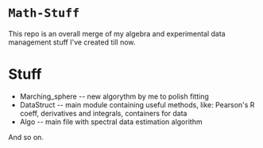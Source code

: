 # `Math-Stuff`
This repo is an overall merge of my algebra and experimental data management stuff I've created till now.

# Stuff
+ Marching_sphere -- new algorythm by me to polish fitting
+ DataStruct -- main module containing useful methods, like: Pearson's R coeff, derivatives and integrals, containers for data
+ Algo -- main file with spectral data estimation algorithm

And so on.
